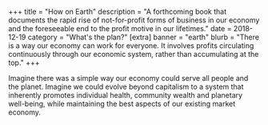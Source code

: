 +++
title = "How on Earth"
description = "A forthcoming book that documents the rapid rise of not-for-profit forms of business in our economy and the foreseeable end to the profit motive in our lifetimes."
date = 2018-12-19
category = "What's the plan?"
[extra]
banner = "earth"
blurb = "There is a way our economy can work for everyone. It involves profits circulating continuously through our economic system, rather than accumulating at the top."
+++

Imagine there was a simple way our economy could serve all people and the planet.
Imagine we could evolve beyond capitalism to a system that inherently promotes individual health, community wealth and planetary well-being, while maintaining the best aspects of our existing market economy.

